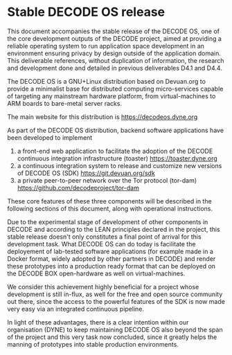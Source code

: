 Stable DECODE OS release
========================

This document accompanies the stable release of the DECODE OS, one of
the core development outputs of the DECODE project, aimed at providing
a reliable operating system to run application space development in an
environment ensuring privacy by design outside of the application
domain. This deliverable references, without duplication of
information, the research and development done and detailed in
previous deliverables D4.1 and D4.4.

The DECODE OS is a GNU+Linux distribution based on Devuan.org to
provide a minimalist base for distributed computing micro-services
capable of targeting any mainstream hardware platform, from
virtual-machines to ARM boards to bare-metal server racks.

The main website for this distribution is https://decodeos.dyne.org


As part of the DECODE OS distribution, backend software applications
have been developed to implement

1. a front-end web application to facilitate the adoption of the
   DECODE continuous integration infrastructure (toaster)
   https://toaster.dyne.org
2. a continuous integration system to release and customize new
   versions of DECODE OS (SDK) https://git.devuan.org/sdk
3. a private peer-to-peer network over the Tor protocol (tor-dam)
   https://github.com/decodeproject/tor-dam

These core features of these three components will be described in the
following sections of this document, along with operational
instructions.

Due to the experimental stage of development of other components in
DECODE and according to the LEAN principles declared in the project,
this stable release doesn't only constitutes a final point of arrival
for this development task. What DECODE OS can do today is facilitate
the deployement of lab-tested software applications (for example made
in a Docker format, widely adopted by other partners in DECODE) and
render these prototypes into a production ready format that can be
deployed on the DECODE BOX open-hardware as well on virtual-machines.

We consider this achievement highly beneficial for a project whose
development is still in-flux, as well for the free and open source
community out there, since the access to the powerful features of the
SDK is now made very easy via an integrated continuous pipeline.

In light of these advantages, there is a clear intention within our
organisation (DYNE) to keep maintaining DECODE OS also beyond the span
of the project and this very task now concluded, since it greatly
helps the manning of prototypes into stable production environments.


